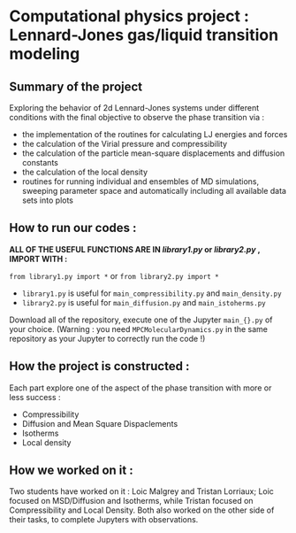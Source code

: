 # Computational physics project : Lennard-Jones gas/liquid transition modeling 

## Summary of the project 

Exploring the behavior of 2d Lennard-Jones systems under different conditions with the final objective to observe the phase transition via : 

* the implementation of the routines for calculating LJ energies and forces
* the calculation of the Virial pressure and compressibility
* the calculation of the particle mean-square displacements and diffusion constants
* the calculation of the local density
* routines for running individual and ensembles of MD simulations, sweeping parameter space and automatically including all available data sets into plots

## How to run our codes : 

**ALL OF THE USEFUL FUNCTIONS ARE IN *library1.py* or *library2.py* , IMPORT WITH :**

`from library1.py import *` or `from library2.py import *`

* `library1.py` is useful for `main_compressibility.py` and `main_density.py`
* `library2.py` is useful for `main_diffusion.py` and `main_istoherms.py`

Download all of the repository, execute one of the Jupyter `main_{}.py` of your choice. (Warning : you need `MPCMolecularDynamics.py` in the same repository as your Jupyter to correctly run the code !)

## How the project is constructed : 

Each part explore one of the aspect of the phase transition with more or less success : 

* Compressibility
* Diffusion and Mean Square Dispaclements
* Isotherms
* Local density

## How we worked on it : 

Two students have worked on it : Loic Malgrey and Tristan Lorriaux; Loic focused on MSD/Diffusion and Isotherms, while Tristan focused on Compressibility and Local Density. Both also worked on the other side of their tasks, to complete Jupyters with observations.

